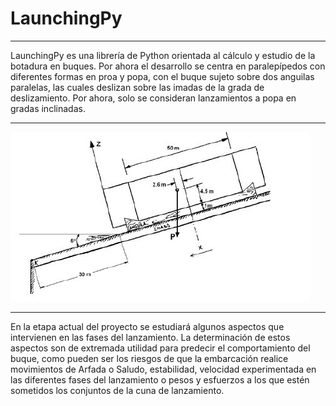 # LaunchingPy
***
LaunchingPy es una librería de Python orientada al cálculo y estudio de la botadura en buques. Por ahora el desarrollo se centra en paralepípedos con diferentes formas en proa y popa, con el buque sujeto sobre dos anguilas paralelas, las cuales deslizan sobre las imadas de la grada de deslizamiento. Por ahora, solo se consideran lanzamientos a popa en gradas inclinadas.
***
![Image text](/photos/launch_p7.JPG)
***
En la etapa actual del proyecto se estudiará algunos aspectos que intervienen en las fases del lanzamiento. La determinación de estos aspectos son de extremada utilidad para predecir el comportamiento del buque, como pueden ser los riesgos de que la embarcación realice movimientos de Arfada o Saludo, estabilidad, velocidad experimentada en las diferentes fases del lanzamiento o pesos y esfuerzos a los que estén sometidos los conjuntos de la cuna de lanzamiento.